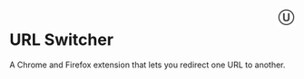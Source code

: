 <img width="32" height="32" src="img/icon-enabled.svg" align="right">

# URL Switcher

A Chrome and Firefox extension that lets you redirect one URL to another.

